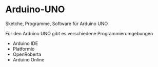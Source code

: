 # Arduino-UNO
Sketche, Programme, Software für Arduino UNO

Für den Arduino UNO gibt es verschiedene Programmierumgebungen

- Arduino IDE 
- Platformio
- OpenRoberta
- Arduino Online

